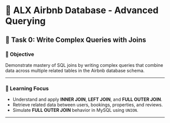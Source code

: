 # 🏨 ALX Airbnb Database - Advanced Querying

## 📘 Task 0: Write Complex Queries with Joins

### 🎯 Objective
Demonstrate mastery of SQL joins by writing complex queries that combine data across multiple related tables in the Airbnb database schema.

---

### 🧠 Learning Focus
- Understand and apply **INNER JOIN**, **LEFT JOIN**, and **FULL OUTER JOIN**.
- Retrieve related data between users, bookings, properties, and reviews.
- Simulate **FULL OUTER JOIN** behavior in MySQL using `UNION`.

---
